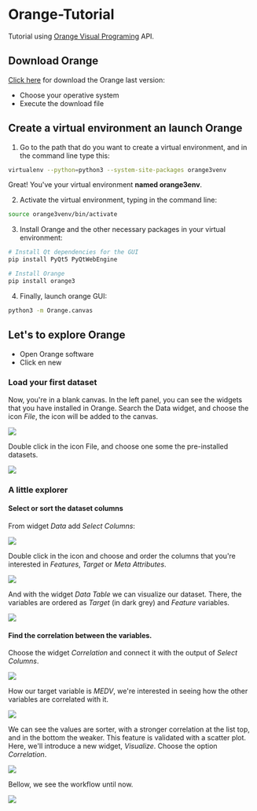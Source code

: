 # Orange-Tutorial
Tutorial using [Orange Visual Programing](https://orange.biolab.si/) API.

## Download Orange

[Click here](https://orange.biolab.si/download/#macos) for download the Orange last version:

+ Choose your operative system
+ Execute the download file

## Create a virtual environment an launch Orange

1. Go to the path that do you want to create a virtual environment, and in the command line type this:

```bash
virtualenv --python=python3 --system-site-packages orange3venv
```
Great! You've your virtual environment **named orange3env**.

2. Activate the virtual environment, typing in the command line:

```bash
source orange3venv/bin/activate
```

3. Install Orange and the other necessary packages in your virtual environment:
```bash
# Install Qt dependencies for the GUI
pip install PyQt5 PyQtWebEngine

# Install Orange
pip install orange3
```
4. Finally, launch orange GUI:

```bash
python3 -m Orange.canvas
```
## Let's to explore Orange

+ Open Orange software
+ Click en new

### Load your first dataset

Now, you're in a blank canvas. In the left panel, you can see the widgets that you have installed in Orange. Search the Data widget, and choose the icon *File*, the icon will be added to the canvas.

![](images/iFile.png)

Double click in the icon File, and choose one some the pre-installed datasets.

![](images/iDatasetOrange.png)

### A little explorer

#### Select or sort the dataset columns

From widget *Data* add *Select Columns*:

![](images/iSelectColumns.png)

Double click in the icon and choose and order the columns that you're interested in *Features*, *Target* or *Meta Attributes*.

![](images/iSelectColumns2.png)

And with the widget *Data Table* we can visualize our dataset. There, the variables are ordered as *Target* (in dark grey) and *Feature* variables.

![](images/iDataTable.png)

#### Find the correlation between the variables.

Choose the widget *Correlation* and connect it with the output of *Select Columns*.

![](images/iCorrWF.png)

How our target variable is *MEDV*, we're interested in seeing how the other variables are correlated with it.

![](images/iCorrelation.png)

We can see the values are sorter, with a stronger correlation at the list top, and in the bottom the weaker. This feature is validated with a scatter plot. Here, we'll introduce a new widget, *Visualize*. Choose the option *Correlation*.

![](images/iScatterPlot.png)

Bellow, we see the workflow until now.

![](images/iScatterPlotWF.png)
